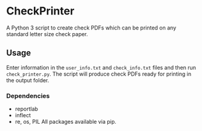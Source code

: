 # CheckPrinter
A Python 3 script to create check PDFs which can be printed on any standard letter size check paper.

## Usage
Enter information in the `user_info.txt` and `check_info.txt` files and then run `check_printer.py`. The script will produce check PDFs ready for printing in the output folder.

### Dependencies
- reportlab
- inflect
- re, os, PIL
All packages available via pip.
